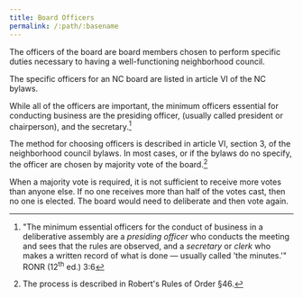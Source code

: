 ```yaml
---
title: Board Officers
permalink: /:path/:basename
---
```


The officers
of the board are board members
chosen to perform
specific duties
necessary to having
a well-functioning
neighborhood council.

The specific officers
for an NC board
are listed in article VI
of the NC bylaws.

While all
of the officers
are important,
the minimum officers essential
for conducting business are
the presiding officer,
(usually called president or chairperson),
and the secretary.[^ronressential]

The method
for choosing officers
is described
in article VI, section 3,
of the neighborhood council bylaws.
In most cases,
or if the bylaws
do no specify,
the officer are chosen
by majority vote
of the board.[^choosingronr]

When a majority vote is required,
it is not sufficient
to receive more votes
than anyone else.
If no one receives
more than half
of the votes cast,
then no one is elected.
The board would need
to deliberate
and then vote again.

[^ronressential]:
    "The minimum essential officers
    for the conduct
    of business
    in a deliberative assembly
    are a *presiding officer*
    who conducts the meeting
    and sees that
    the rules are observed,
    and a *secretary* or *clerk*
    who makes a written record
    of what is done
    &mdash; usually called 'the minutes.'"
    RONR (12<sup>th</sup>&nbsp;ed.) 3:6

[^choosingronr]:
    The process is described
    in Robert's Rules of Order §46.

